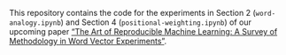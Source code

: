 This repository contains the code for the experiments in Section 2
(`word-analogy.ipynb`) and Section 4 (`positional-weighting.ipynb`) of
our upcoming paper [“The Art of Reproducible Machine Learning: A Survey of
Methodology in Word Vector Experiments”][the-art-of-reproducible-machine-learning].

 [the-art-of-reproducible-machine-learning]: https://www.overleaf.com/read/srzrhgyssynf

